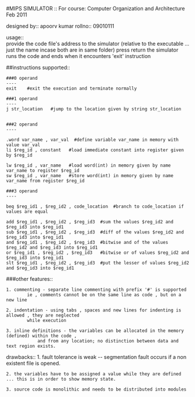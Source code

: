 #MIPS SIMULATOR :: 
For course: Computer Organization and Architecture
            Feb 2011
			
designed by::	 apoorv kumar 
	 rollno::     09010111

usage::		
	provide the code file's address to the simulator (relative to the executable ... just the name incase both are in same folder)
	press return
	the simulator runs the code and ends when it encounters 'exit' instruction

	
##instructions supported::

	###0 operand
	----
	exit	#exit the execution and terminate normally

	###1 operand
	----
	j str_location   #jump to the location given by string str_location


	###2 operand
	----
	
	.word var_name , var_val  #define variable var_name in memory with value var_val
	li $reg_id , constant  	#load immediate constant into register given by $reg_id
	
	lw $reg_id , var_name	#load word(int) in memory given by name var_name to register $reg_id
	sw $reg_id , var_name	#store word(int) in memory given by name var_name from register $reg_id

	###3 operand
	----
	
	beq $reg_id1 , $reg_id2 , code_location  #branch to code_location if values are equal
	
	add $reg_id1 , $reg_id2 , $reg_id3  #sum the values $reg_id2 and $reg_id3 into $reg_id1
	sub $reg_id1 , $reg_id2 , $reg_id3  #diff of the values $reg_id2 and $reg_id3 into $reg_id1
	and $reg_id1 , $reg_id2 , $reg_id3  #bitwise and of the values $reg_id2 and $reg_id3 into $reg_id1
	or $reg_id1 , $reg_id2 , $reg_id3   #bitwise or of values $reg_id2 and $reg_id3 into $reg_id1
	slt $reg_id1 , $reg_id2 , $reg_id3  #put the lesser of values $reg_id2 and $reg_id3 into $reg_id1
	
	
	
###other features::

	1. commenting - separate line commenting with prefix '#' is supported 
			ie , comments cannot be on the same line as code , but on a new line
	
	2. indentation - using tabs , spaces and new lines for indenting is allowed , they are neglected
			while execution
			
	3. inline definitions - the variables can be allocated in the memory (defined) within the code , 
				and from any location; no distinction between data and text region exists.
		

drawbacks::
	1. fault tolerance is weak
		-- segmentation fault occurs if a non existent file is opened.
	
	2. the variables have to be assigned a value while they are defined ... this is in order to show memory state.
	
	3. source code is monolithic and needs to be distributed into modules 

	
	
	
